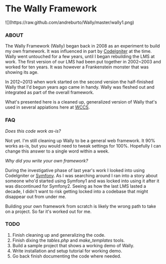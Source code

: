 The Wally Framework
===================

<p style="align:center;">
![](https://raw.github.com/andreburto/Wally/master/wally1.png)
</p>

### ABOUT ###

The Wally Framework (Wally) began back in 2008 as an experiment to build my own framework.  It was influenced in part by [CodeIgniter](http://ellislab.com/codeigniter) at the time.  Wally went untouched for a few years, until I began rebuilding the LMS at work.  The first version of our LMS had been put together in 2002~2003 and worked for ten years.  It was however a Frankenstein monster that was showing its age.

In 2012~2013 when work started on the second version the half-finished Wally that I'd begun years ago came in handy.  Wally was fleshed out and integrated as part of the overall framework.

What's presented here is a cleaned up, generalized version of Wally that's used in several appiations here at [WCCS](http://wccs.edu/).

### FAQ ###

*Does this code work as-is?*

Not yet. I'm still cleaning up Wally to be a general web framework.  It 90% works as-is, but you would need to tweak settings for 100%.  Hopefully I can change this answer to a single word within a week.

*Why did you write your own framework?*

During the investigative phase of last year's work I looked into using CodeIgniter or [Symfony](http://symfony.com). As I was searching around I ran into a story about someone who'd started using Symfony1 and was locked into using it after it was discontinued for Symfony2. Seeing as how the last LMS lasted a decade, I didn't want to risk getting locked into a codebase that might disappear out from under me.

Building your own framework from scratch is likely the wrong path to take on a project.  So far it's worked out for me.

### TODO ###

1. Finish cleaning up and generalizing the code.
2. Finish dixing the *tables.php* and *make_templates* tools.
3. Build a sample project that shows a working demo of Wally.
4. Write installation and setup tutorial for working demo.
5. Go back finish documenting the code where needed.